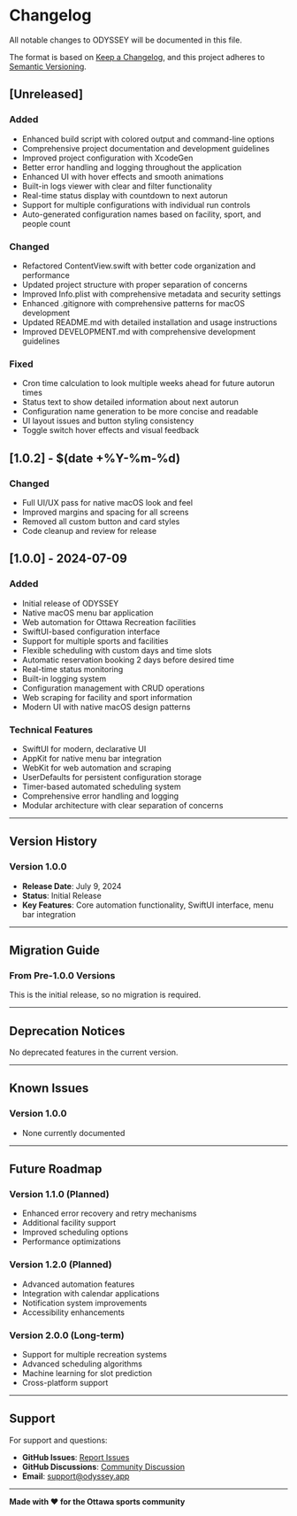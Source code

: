 # Changelog

All notable changes to ODYSSEY will be documented in this file.

The format is based on [Keep a Changelog](https://keepachangelog.com/en/1.0.0/),
and this project adheres to [Semantic Versioning](https://semver.org/spec/v2.0.0.html).

## [Unreleased]

### Added

- Enhanced build script with colored output and command-line options
- Comprehensive project documentation and development guidelines
- Improved project configuration with XcodeGen
- Better error handling and logging throughout the application
- Enhanced UI with hover effects and smooth animations
- Built-in logs viewer with clear and filter functionality
- Real-time status display with countdown to next autorun
- Support for multiple configurations with individual run controls
- Auto-generated configuration names based on facility, sport, and people count

### Changed

- Refactored ContentView.swift with better code organization and performance
- Updated project structure with proper separation of concerns
- Improved Info.plist with comprehensive metadata and security settings
- Enhanced .gitignore with comprehensive patterns for macOS development
- Updated README.md with detailed installation and usage instructions
- Improved DEVELOPMENT.md with comprehensive development guidelines

### Fixed

- Cron time calculation to look multiple weeks ahead for future autorun times
- Status text to show detailed information about next autorun
- Configuration name generation to be more concise and readable
- UI layout issues and button styling consistency
- Toggle switch hover effects and visual feedback

## [1.0.2] - $(date +%Y-%m-%d)

### Changed

- Full UI/UX pass for native macOS look and feel
- Improved margins and spacing for all screens
- Removed all custom button and card styles
- Code cleanup and review for release

## [1.0.0] - 2024-07-09

### Added

- Initial release of ODYSSEY
- Native macOS menu bar application
- Web automation for Ottawa Recreation facilities
- SwiftUI-based configuration interface
- Support for multiple sports and facilities
- Flexible scheduling with custom days and time slots
- Automatic reservation booking 2 days before desired time
- Real-time status monitoring
- Built-in logging system
- Configuration management with CRUD operations
- Web scraping for facility and sport information
- Modern UI with native macOS design patterns

### Technical Features

- SwiftUI for modern, declarative UI
- AppKit for native menu bar integration
- WebKit for web automation and scraping
- UserDefaults for persistent configuration storage
- Timer-based automated scheduling system
- Comprehensive error handling and logging
- Modular architecture with clear separation of concerns

---

## Version History

### Version 1.0.0

- **Release Date**: July 9, 2024
- **Status**: Initial Release
- **Key Features**: Core automation functionality, SwiftUI interface, menu bar integration

---

## Migration Guide

### From Pre-1.0.0 Versions

This is the initial release, so no migration is required.

---

## Deprecation Notices

No deprecated features in the current version.

---

## Known Issues

### Version 1.0.0

- None currently documented

---

## Future Roadmap

### Version 1.1.0 (Planned)

- Enhanced error recovery and retry mechanisms
- Additional facility support
- Improved scheduling options
- Performance optimizations

### Version 1.2.0 (Planned)

- Advanced automation features
- Integration with calendar applications
- Notification system improvements
- Accessibility enhancements

### Version 2.0.0 (Long-term)

- Support for multiple recreation systems
- Advanced scheduling algorithms
- Machine learning for slot prediction
- Cross-platform support

---

## Support

For support and questions:

- **GitHub Issues**: [Report Issues](https://github.com/Amet13/ODYSSEY/issues)
- **GitHub Discussions**: [Community Discussion](https://github.com/Amet13/ODYSSEY/discussions)
- **Email**: support@odyssey.app

---

**Made with ❤️ for the Ottawa sports community**
